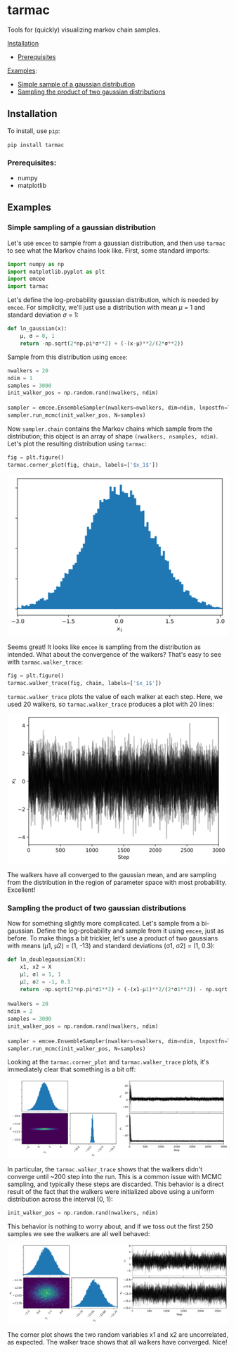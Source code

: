 # **tarmac**
Tools for (quickly) visualizing markov chain samples.

[Installation](#Installation)
* [Prerequisites](#Prerequisites)

[Examples](#Examples):
* [Simple sample of a gaussian distribution](#Simple-sampling-of-a-gaussian-distribution)
* [Sampling the product of two gaussian distributions](#Sampling-the-product-of-two-gaussian-distributions)

## **Installation**

To install, use `pip`:

```pip install tarmac```

### **Prerequisites:**
* numpy
* matplotlib


## **Examples**


### **Simple sampling of a gaussian distribution**

Let's use `emcee` to sample from a gaussian distribution, and then use `tarmac` to see what the Markov chains look like. First, some standard imports:

```python
import numpy as np
import matplotlib.pyplot as plt
import emcee
import tarmac
```

Let's define the log-probability gaussian distribution, which is needed by `emcee`. For simplicity, we'll just use a distribution with mean _μ_ = 1 and standard deviation _σ_ = 1:

```python
def ln_gaussian(x):
    μ, σ = 0, 1
    return -np.sqrt(2*np.pi*σ**2) + (-(x-μ)**2/(2*σ**2))
```

Sample from this distribution using `emcee`:

```python
nwalkers = 20
ndim = 1
samples = 3000
init_walker_pos = np.random.rand(nwalkers, ndim)

sampler = emcee.EnsembleSampler(nwalkers=nwalkers, dim=ndim, lnpostfn=ln_gaussian)
sampler.run_mcmc(init_walker_pos, N=samples)
```

Now `sampler.chain` contains the Markov chains which sample from the distribution; this object is an array of shape `(nwalkers, nsamples, ndim)`. Let's plot the resulting distribution using `tarmac`:

```python
fig = plt.figure()
tarmac.corner_plot(fig, chain, labels=['$x_1$'])
```

![gaussian_corner](gaussian_corner.svg)

Seems great! It looks like `emcee` is sampling from the distribution as intended. What about the convergence of the walkers? That's easy to see with `tarmac.walker_trace`:

```python
fig = plt.figure()
tarmac.walker_trace(fig, chain, labels=['$x_1$'])
```

`tarmac.walker_trace` plots the value of each walker at each step. Here, we used 20 walkers, so `tarmac.walker_trace` produces a plot with 20 lines:

![gaussian_trace](gaussian_trace.svg)

The walkers have all converged to the gaussian mean, and are sampling from the distribution in the region of parameter space with most probability. Excellent!

### **Sampling the product of two gaussian distributions**

Now for something slightly more complicated. Let's sample from a bi-gaussian. Define the log-probability and sample from it using `emcee`, just as before. To make things a bit trickier, let's use a product of two gaussians with means (μ1, μ2) = (1, -13) and standard deviations (σ1, σ2) = (1, 0.3):

```python
def ln_doublegaussian(X):
    x1, x2 = X
    μ1, σ1 = 1, 1
    μ2, σ2 = -1, 0.3
    return -np.sqrt(2*np.pi*σ1**2) + (-(x1-μ1)**2/(2*σ1**2)) - np.sqrt(2*np.pi*σ2**2) + (-(x2-μ2)**2/(2*σ2**2))

nwalkers = 20
ndim = 2
samples = 3000
init_walker_pos = np.random.rand(nwalkers, ndim)

sampler = emcee.EnsembleSampler(nwalkers=nwalkers, dim=ndim, lnpostfn=ln_doublegaussian)
sampler.run_mcmc(init_walker_pos, N=samples)

```

Looking at the `tarmac.corner_plot` and `tarmac.walker_trace` plots, it's immediately clear that something is a bit off:

![double_gaussian](double_gaussian.png)

In particular, the `tarmac.walker_trace` shows that the walkers didn't converge until ~200 step into the run. This is a common issue with MCMC sampling, and typically these steps are discarded. This behavior is a direct result of the fact that the walkers were initialized above using a uniform distribution across the interval [0, 1):

```python
init_walker_pos = np.random.rand(nwalkers, ndim)
```

This behavior is nothing to worry about, and if we toss out the first 250 samples we see the walkers are all well behaved:

![double_gaussian_burnin](double_gaussian_burnin.png)

The corner plot shows the two random variables x1 and x2 are uncorrelated, as expected. The walker trace shows that all walkers have converged. Nice!